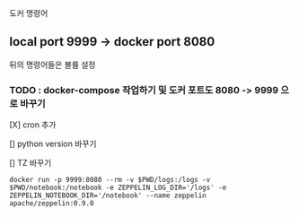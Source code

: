 도커 명령어
## local port 9999 -> docker port 8080 

뒤의 명령어들은 볼륨 설정

### TODO : docker-compose 작업하기 및 도커 포트도 8080 -> 9999 으로 바꾸기

[X]  cron 추가

[]  python version 바꾸기

[] TZ 바꾸기

```
docker run -p 9999:8080 --rm -v $PWD/logs:/logs -v $PWD/notebook:/notebook -e ZEPPELIN_LOG_DIR='/logs' -e ZEPPELIN_NOTEBOOK_DIR='/notebook' --name zeppelin apache/zeppelin:0.9.0
```